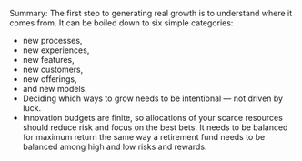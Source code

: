 
Summary:
The first step to generating real growth is to understand where it comes from. 
It can be boiled down to six simple categories: 
- new processes, 
- new experiences, 
- new features, 
- new customers, 
- new offerings, 
- and new models. 
- Deciding which ways to grow needs to be intentional — not driven by luck. 
- Innovation budgets are finite, so allocations of your scarce resources should reduce risk and focus on the best bets. It needs to be balanced for maximum return the same way a retirement fund needs to be balanced among high and low risks and rewards.